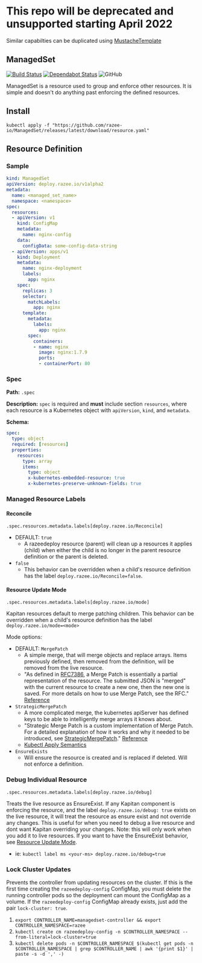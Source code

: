# This repo will be deprecated and unsupported starting April 2022

Similar capabilties can be duplicated using [MustacheTemplate](https://github.com/razee-io/MustacheTemplate)

## ManagedSet

[![Build Status](https://travis-ci.com/razee-io/ManagedSet.svg?branch=master)](https://travis-ci.com/razee-io/ManagedSet)
[![Dependabot Status](https://api.dependabot.com/badges/status?host=github&repo=razee-io/ManagedSet)](https://dependabot.com)
![GitHub](https://img.shields.io/github/license/razee-io/ManagedSet.svg?color=success)

ManagedSet is a resource used to group and enforce other resources. It is simple
and doesn't do anything past enforcing the defined resources.

## Install

```shell
kubectl apply -f "https://github.com/razee-io/ManagedSet/releases/latest/download/resource.yaml"
```

## Resource Definition

### Sample

```yaml
kind: ManagedSet
apiVersion: deploy.razee.io/v1alpha2
metadata:
  name: <managed_set_name>
  namespace: <namespace>
spec:
  resources:
  - apiVersion: v1
    kind: ConfigMap
    metadata:
      name: nginx-config
    data:
      configData: some-config-data-string
  - apiVersion: apps/v1
    kind: Deployment
    metadata:
      name: nginx-deployment
      labels:
        app: nginx
    spec:
      replicas: 3
      selector:
        matchLabels:
          app: nginx
      template:
        metadata:
          labels:
            app: nginx
        spec:
          containers:
          - name: nginx
            image: nginx:1.7.9
            ports:
            - containerPort: 80
```

### Spec

**Path:** `.spec`

**Description:** `spec` is required and **must** include section `resources`,
where each resource is a Kubernetes object with `apiVersion`, `kind`, and `metadata`.

**Schema:**

```yaml
spec:
  type: object
  required: [resources]
  properties:
    resources:
      type: array
      items:
        type: object
        x-kubernetes-embedded-resource: true
        x-kubernetes-preserve-unknown-fields: true
```

### Managed Resource Labels

#### Reconcile

`.spec.resources.metadata.labels[deploy.razee.io/Reconcile]`

- DEFAULT: `true`
  - A razeedeploy resource (parent) will clean up a resources it applies
(child) when either the child is no longer in the parent resource definition
or the parent is deleted.
- `false`
  - This behavior can be overridden when a child's resource definition has
the label `deploy.razee.io/Reconcile=false`.

#### Resource Update Mode

`.spec.resources.metadata.labels[deploy.razee.io/mode]`

Kapitan resources default to merge patching children. This behavior can be
overridden when a child's resource definition has the label
`deploy.razee.io/mode=<mode>`

Mode options:

- DEFAULT: `MergePatch`
  - A simple merge, that will merge objects and replace arrays. Items previously
  defined, then removed from the definition, will be removed from the live resource.
  - "As defined in [RFC7386](https://tools.ietf.org/html/rfc7386), a Merge Patch
  is essentially a partial representation of the resource. The submitted JSON is
  "merged" with the current resource to create a new one, then the new one is
  saved. For more details on how to use Merge Patch, see the RFC." [Reference](https://github.com/kubernetes/community/blob/master/contributors/devel/sig-architecture/api-conventions.md#patch-operations)
- `StrategicMergePatch`
  - A more complicated merge, the kubernetes apiServer has defined keys to be
  able to intelligently merge arrays it knows about.
  - "Strategic Merge Patch is a custom implementation of Merge Patch. For a
  detailed explanation of how it works and why it needed to be introduced, see
  [StrategicMergePatch](https://github.com/kubernetes/community/blob/master/contributors/devel/sig-api-machinery/strategic-merge-patch.md)."
  [Reference](https://github.com/kubernetes/community/blob/master/contributors/devel/sig-architecture/api-conventions.md#patch-operations)
  - [Kubectl Apply Semantics](https://kubectl.docs.kubernetes.io/pages/app_management/field_merge_semantics.html)
- `EnsureExists`
  - Will ensure the resource is created and is replaced if deleted. Will not
  enforce a definition.

### Debug Individual Resource

`.spec.resources.metadata.labels[deploy.razee.io/debug]`

Treats the live resource as EnsureExist. If any Kapitan component is enforcing
the resource, and the label `deploy.razee.io/debug: true` exists on the live
resource, it will treat the resource as ensure exist and not override any changes.
This is useful for when you need to debug a live resource and dont want Kapitan
overriding your changes. Note: this will only work when you add it to live resources.
If you want to have the EnsureExist behavior, see [Resource Update Mode](#Resource-Update-Mode).

- ie: `kubectl label ms <your-ms> deploy.razee.io/debug=true`

### Lock Cluster Updates

Prevents the controller from updating resources on the cluster. If this is the
first time creating the `razeedeploy-config` ConfigMap, you must delete the running
controller pods so the deployment can mount the ConfigMap as a volume. If the
`razeedeploy-config` ConfigMap already exists, just add the pair `lock-cluster: true`.

1. `export CONTROLLER_NAME=managedset-controller && export CONTROLLER_NAMESPACE=razee`
1. `kubectl create cm razeedeploy-config -n $CONTROLLER_NAMESPACE --from-literal=lock-cluster=true`
1. `kubectl delete pods -n $CONTROLLER_NAMESPACE $(kubectl get pods -n $CONTROLLER_NAMESPACE
 | grep $CONTROLLER_NAME | awk '{print $1}' | paste -s -d ',' -)`
